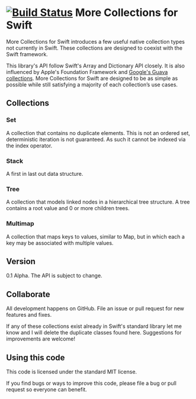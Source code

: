 [![Build Status](https://travis-ci.org/jbulat/Swift-Collections.svg?branch=master)](https://travis-ci.org/jbulat/Swift-Collections)
More Collections for Swift
=============

More Collections for Swift introduces a few useful native collection types not currently in Swift. These collections are designed to coexist with the Swift framework.

This library's API follow Swift's Array and Dictionary API closely.  It is also influenced by Apple's Foundation Framework and [Google's Guava collections](https://code.google.com/p/guava-libraries/wiki/GuavaExplained).  More Collections for Swift are designed to be as simple as possible while still satisfying a majority of each collection’s use cases.

## Collections

### Set
A collection that contains no duplicate elements.  This is not an ordered set, deterministic iteration is not guaranteed.  As such it cannot be indexed via the index operator.

### Stack
A first in last out data structure.

### Tree
A collection that models linked nodes in a hierarchical tree structure.  A tree contains a root value and 0 or more children trees.

### Multimap
A collection that maps keys to values, similar to Map, but in which each a key may be associated with multiple values.  

## Version

0.1 Alpha.  The API is subject to change.   

## Collaborate

All development happens on GitHub.  File an issue or pull request for new features and fixes.  

If any of these collections exist already in Swift's standard library let me know and I will delete the duplicate classes found here.  Suggestions for improvements are welcome!

## Using this code

This code is licensed under the standard MIT license.

If you find bugs or ways to improve this code, please file a bug or pull request so everyone can benefit.